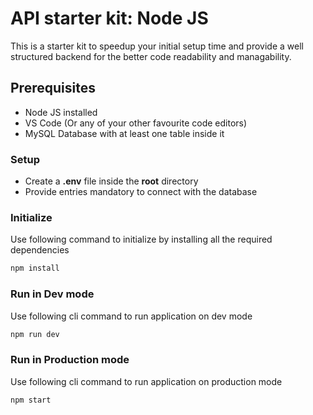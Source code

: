 # API starter kit: Node JS

This is a starter kit to speedup your initial setup time and provide a well structured backend for the better code readability and managability.

## Prerequisites

- Node JS installed
- VS Code (Or any of your other favourite code editors)
- MySQL Database with at least one table inside it

### Setup

- Create a **.env** file inside the **root** directory
- Provide entries mandatory to connect with the database


### Initialize

Use following command to initialize by installing all the required dependencies

```bash
npm install
```

### Run in Dev mode

Use following cli command to run application on dev mode

```bash
npm run dev
```

### Run in Production mode

Use following cli command to run application on production mode

```bash
npm start
```